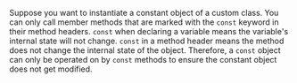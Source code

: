 Suppose you want to instantiate a constant object of a custom class. You can only call member methods that are marked with the `const` keyword in their method headers.
`const` when declaring a variable means the variable's internal state will not change. `const` in a method header means the method does not change the internal state of the object. Therefore, a `const` object can only be operated on by `const` methods to ensure the constant object does not get modified.